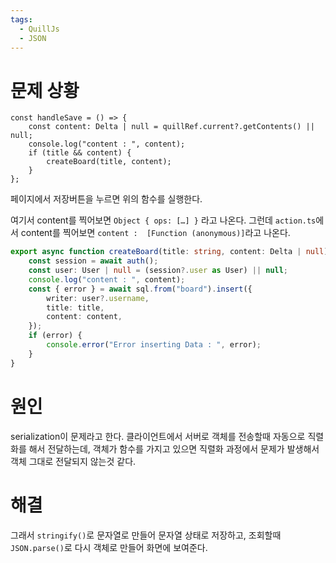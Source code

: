 ```yaml
---
tags:
  - QuillJs
  - JSON
---
```


# 문제 상황
```tsx
const handleSave = () => {
	const content: Delta | null = quillRef.current?.getContents() || null;
	console.log("content : ", content);
	if (title && content) {
		createBoard(title, content);
	}
};
```
페이지에서 저장버튼을 누르면 위의 함수를 실행한다.

여기서 content를 찍어보면 `Object { ops: […] }` 라고 나온다.
그런데 `action.ts`에서 content를 찍어보면 `content :  [Function (anonymous)]`라고 나온다.
```ts
export async function createBoard(title: string, content: Delta | null) {
	const session = await auth();
	const user: User | null = (session?.user as User) || null;
	console.log("content : ", content);
	const { error } = await sql.from("board").insert({
		writer: user?.username,
		title: title,
		content: content,
	});
	if (error) {
		console.error("Error inserting Data : ", error);
	}
}
```

# 원인
serialization이 문제라고 한다.
클라이언트에서 서버로 객체를 전송할때 자동으로 직렬화를 해서 전달하는데,
객체가 함수를 가지고 있으면 직렬화 과정에서 문제가 발생해서 객체 그대로 전달되지 않는것 같다.

# 해결
그래서 `stringify()`로 문자열로 만들어 문자열 상태로 저장하고, 조회할때 `JSON.parse()`로 다시 객체로 만들어 화면에 보여준다.
